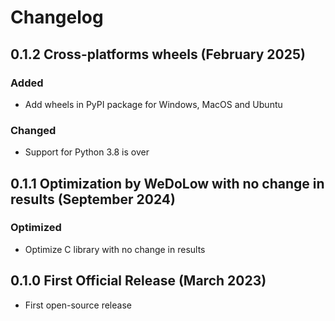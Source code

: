 # Changelog

## 0.1.2 Cross-platforms wheels (February 2025)

### Added

 - Add wheels in PyPI package for Windows, MacOS and Ubuntu

### Changed

 - Support for Python 3.8 is over

## 0.1.1 Optimization by WeDoLow with no change in results (September 2024)

### Optimized

- Optimize C library with no change in results

## 0.1.0 First Official Release (March 2023)

- First open-source release
